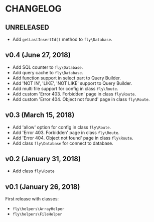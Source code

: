 # CHANGELOG

## UNRELEASED
- Add `getLastInsertId()` method to `fly\Database`.

## v0.4 (June 27, 2018)
- Add SQL counter to `fly\Database`.
- Add query cache to `fly\Database`.
- Add function support in select part to Query Builder.
- Add 'NOT IN', 'LIKE', 'NOT LIKE' support to Query Builder.
- Add multi file support for config in class `fly\Route`.
- Add custom 'Error 403. Forbidden' page in class `fly\Route`.
- Add custom 'Error 404. Object not found' page in class `fly\Route`.

## v0.3 (March 15, 2018)
- Add 'allow' option for config in class `fly\Route`.
- Add 'Error 403. Forbidden' page in class `fly\Route`.
- Add 'Error 404. Object not found' page in class `fly\Route`.
- Add class `fly\Database` for connect to database.

## v0.2 (January 31, 2018)
- Add class `fly\Route`

## v0.1 (January 26, 2018)
First release with classes:
- `fly\helpers\ArrayHelper`
- `fly\helpers\FileHelper`